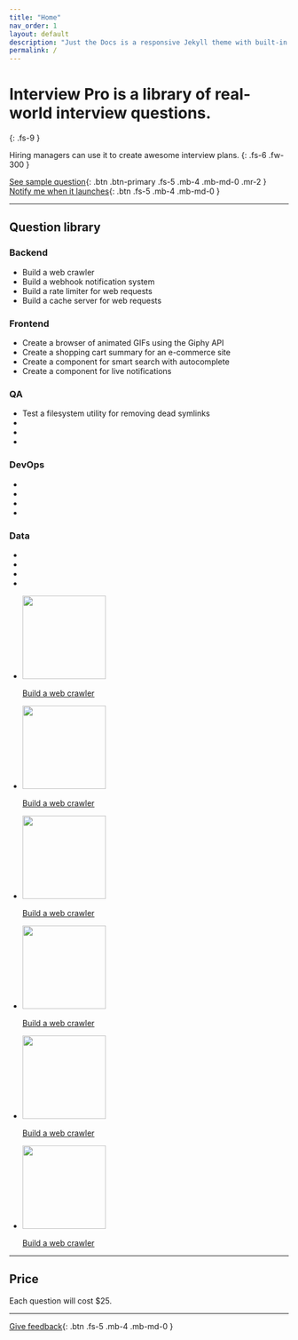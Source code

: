```yaml
---
title: "Home"
nav_order: 1
layout: default
description: "Just the Docs is a responsive Jekyll theme with built-in search that is easily customizable and hosted on GitHub Pages."
permalink: /
---
```


# **Interview Pro** is a library of real-world interview questions.
{: .fs-9 }

Hiring managers can use it to create awesome interview plans.
{: .fs-6 .fw-300 }

[See sample question](/build-a-web-crawler){: .btn .btn-primary .fs-5 .mb-4 .mb-md-0 .mr-2 } 
[Notify me when it launches](https://some-form){: .btn .fs-5 .mb-4 .mb-md-0 }


---


## Question library


### Backend

* Build a web crawler
* Build a webhook notification system
* Build a rate limiter for web requests
* Build a cache server for web requests


### Frontend

* Create a browser of animated GIFs using the Giphy API
* Create a shopping cart summary for an e-commerce site
* Create a component for smart search with autocomplete 
* Create a component for live notifications


### QA

* Test a filesystem utility for removing dead symlinks
* 
*
*


### DevOps

*
*
*
*


### Data

*
*
*
*






























<ul class="list-style-none">
    <li class="d-inline-block mr-1">
        <a href="/build-a-web-crawler">
            <img src="https://avatars2.githubusercontent.com/u/1569364?v=4" width="150" height="150"/>
            <p>Build a web crawler</p>
        </a>
    </li>
    <li class="d-inline-block mr-1">
        <a href="/build-a-web-crawler">
            <img src="https://avatars2.githubusercontent.com/u/1569364?v=4" width="150" height="150"/>
            <p>Build a web crawler</p>
        </a>
    </li>
    <li class="d-inline-block mr-1">
        <a href="/build-a-web-crawler">
            <img src="https://avatars2.githubusercontent.com/u/1569364?v=4" width="150" height="150"/>
            <p>Build a web crawler</p>
        </a>
    </li>
    <li class="d-inline-block mr-1">
        <a href="/build-a-web-crawler">
            <img src="https://avatars2.githubusercontent.com/u/1569364?v=4" width="150" height="150"/>
            <p>Build a web crawler</p>
        </a>
    </li>
    <li class="d-inline-block mr-1">
        <a href="/build-a-web-crawler">
            <img src="https://avatars2.githubusercontent.com/u/1569364?v=4" width="150" height="150"/>
            <p>Build a web crawler</p>
        </a>
    </li>
    <li class="d-inline-block mr-1">
        <a href="/build-a-web-crawler">
            <img src="https://avatars2.githubusercontent.com/u/1569364?v=4" width="150" height="150"/>
            <p>Build a web crawler</p>
        </a>
    </li>
</ul>


---


## Price

Each question will cost $25.


---


[Give feedback](https://feedback-form){: .btn .fs-5 .mb-4 .mb-md-0 }

